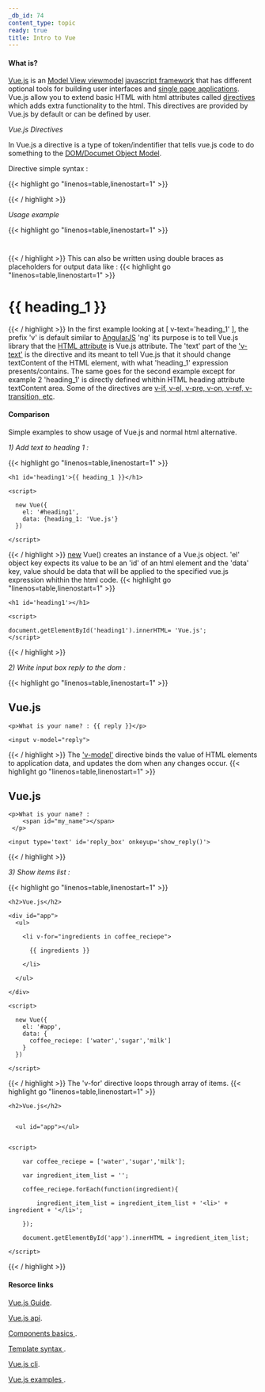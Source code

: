 ```yaml
---
_db_id: 74
content_type: topic
ready: true
title: Intro to Vue
---
```


#### What is? ####

[Vue.js](https://vuejs.org/v2/guide/index.html) is an [Model View viewmodel](https://en.wikipedia.org/wiki/Model%E2%80%93view%E2%80%93viewmodel) [javascript framework](https://en.wikipedia.org/wiki/JavaScript_framework) that has different optional tools for building user interfaces and [single page applications](https://en.wikipedia.org/wiki/Single-page_application). Vue.js allow you to extend basic HTML with html attributes called [directives](https://012.vuejs.org/guide/directives.html) which adds extra functionality to the html. This directives are provided by Vue.js by default or can be defined by user.

_Vue.js Directives_

In Vue.js a directive is a type of token/indentifier that tells vue.js code to do something to the [DOM/Documet Object Model](https://en.wikipedia.org/wiki/Document_Object_Model). 

Directive simple syntax :

{{< highlight go "linenos=table,linenostart=1" >}}

 <html-element prefix-directive="expression"></html-element>

{{< / highlight >}}

_Usage example_

{{< highlight go "linenos=table,linenostart=1" >}}

 <h1 id='heading1' v-text='heading_1'></h1>

{{< / highlight >}}
This can also be written using double braces as placeholders for output data like :
{{< highlight go "linenos=table,linenostart=1" >}}

 <h1 id='heading1'>
    {{ heading_1 }}
 </h1>

{{< / highlight >}}
In the first example looking at [ v-text='heading_1' ], the prefix 'v' is default similar to [AngularJS](https://www.w3schools.com/angular/angular_directives.asp) 'ng' its purpose is to tell Vue.js library that the [HTML attribute](https://en.wikipedia.org/wiki/HTML_attribute) is Vue.js attribute. The 'text' part of the ['v-text'](https://012.vuejs.org/api/directives.html) is the directive and its meant to tell Vue.js that it should change textContent of the HTML element, with what 'heading_1' expression presents/contains.
The same goes for the second example except for example 2 'heading_1' is directly defined whithin HTML heading attribute textContent area. Some of the directives are [v-if, v-el, v-pre, v-on, v-ref, v-transition, etc](https://012.vuejs.org/api/directives.html).

#### Comparison ####
Simple examples to show usage of Vue.js and normal html alternative.

_1) Add text to heading 1 :_

{{< highlight go "linenos=table,linenostart=1" >}}
<!-- Vue.js -->

<html>
  <script src="https://cdn.jsdelivr.net/npm/vue"></script>
  <body>


    <h1 id='heading1'>{{ heading_1 }}</h1>

    <script>
    
      new Vue({
        el: '#heading1',
        data: {heading_1: 'Vue.js'}
      })

    </script>

  </body>
</html>

{{< / highlight >}}
[new](https://www.freecodecamp.org/news/a-complete-guide-to-creating-objects-in-javascript-b0e2450655e8/) Vue() creates an instance of a Vue.js object. 'el' object key expects its value to be an 'id' of an html element and the 'data' key, value should be data that will be applied to the specified vue.js expression whithin the html code.
{{< highlight go "linenos=table,linenostart=1" >}}
 <!-- html and javascript -->

<html>

  <body>

    <h1 id='heading1'></h1>

    <script>
    
	document.getElementById('heading1').innerHTML= 'Vue.js';
    </script>

  </body>
</html>
{{< / highlight >}}


_2) Write input box reply to the dom :_

{{< highlight go "linenos=table,linenostart=1" >}}
<!-- Vue.js -->

<html>
<script src="https://cdn.jsdelivr.net/npm/vue"></script>
<body>

  <h2>Vue.js</h2>

  <div id="my_name">

    <p>What is your name? : {{ reply }}</p>

    <input v-model="reply">

  </div>

  <script>

    new Vue({
      el: '#my_name',
      data: {reply: ''}
    })

  </script>

  </body>
</html>

{{< / highlight >}}
The ['v-model'](https://vuejs.org/v2/guide/forms.html) directive binds the value of HTML elements to application data, and updates the dom when any changes occur. 
{{< highlight go "linenos=table,linenostart=1" >}}
 <!-- html and javascript -->

<html>

<body>

  <h2>Vue.js</h2>


    <p>What is your name? : 
    	<span id="my_name"></span>
     </p>

    <input type='text' id='reply_box' onkeyup='show_reply()'>

 

  <script>

    function show_reply(){
        
        document.getElementById('my_name').innerHTML=document.getElementById('reply_box').value;

    }

  </script>

  </body>
</html>
{{< / highlight >}}

_3) Show items list :_

{{< highlight go "linenos=table,linenostart=1" >}}
<!-- Vue.js -->

<html>
<script src="https://cdn.jsdelivr.net/npm/vue"></script>
  <body>

    <h2>Vue.js</h2>

    <div id="app">
      <ul>

        <li v-for="ingredients in coffee_reciepe">
        
          {{ ingredients }}
          
        </li>

      </ul>

    </div>

    <script>

      new Vue({
        el: '#app',
        data: {
          coffee_reciepe: ['water','sugar','milk']
        }
      })

    </script>

  </body>
</html>
{{< / highlight >}}
The 'v-for' directive loops through array of items.
{{< highlight go "linenos=table,linenostart=1" >}}
 <!-- html and javascript -->

<html>
  <body>

    <h2>Vue.js</h2>

 
      <ul id="app"></ul>

  
    <script>
    
		var coffee_reciepe = ['water','sugar','milk'];

        var ingredient_item_list = '';
        
        coffee_reciepe.forEach(function(ingredient){
        	
            ingredient_item_list = ingredient_item_list + '<li>' + ingredient + '</li>';

        });
        
        document.getElementById('app').innerHTML = ingredient_item_list;

    </script>

  </body>
</html>
{{< / highlight >}}



#### Resorce links ####

[Vue.js Guide](https://vuejs.org/v2/guide/).

[Vue.js api](https://vuejs.org/v2/api/).

[ Components basics ](https://vuejs.org/guide/components.html).

[ Template syntax ](https://vuejs.org/v2/guide/syntax.html).

[ Vue.js cli](https://cli.vuejs.org/guide/).

[Vue.js examples ](https://vuejs.org/v2/examples/).